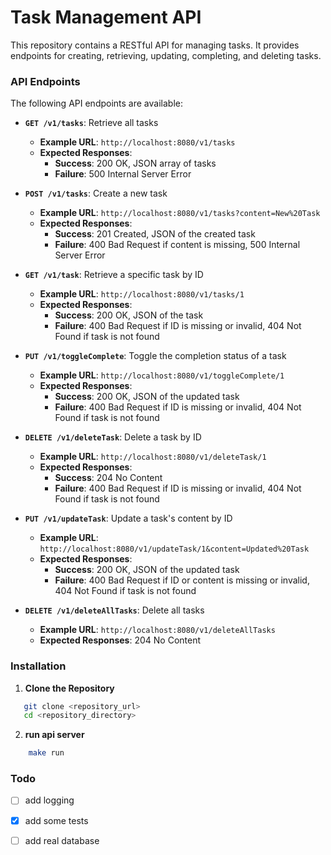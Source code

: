 # Task Management API

This repository contains a RESTful API for managing tasks. It provides endpoints for creating, retrieving, updating, completing, and deleting tasks.

### API Endpoints

The following API endpoints are available:

- **`GET /v1/tasks`**: Retrieve all tasks
  - **Example URL**: `http://localhost:8080/v1/tasks`
  - **Expected Responses**:
    - **Success**: 200 OK, JSON array of tasks
    - **Failure**: 500 Internal Server Error

- **`POST /v1/tasks`**: Create a new task
  - **Example URL**: `http://localhost:8080/v1/tasks?content=New%20Task`
  - **Expected Responses**:
    - **Success**: 201 Created, JSON of the created task
    - **Failure**: 400 Bad Request if content is missing, 500 Internal Server Error

- **`GET /v1/task`**: Retrieve a specific task by ID
  - **Example URL**: `http://localhost:8080/v1/tasks/1`
  - **Expected Responses**:
    - **Success**: 200 OK, JSON of the task
    - **Failure**: 400 Bad Request if ID is missing or invalid, 404 Not Found if task is not found

- **`PUT /v1/toggleComplete`**: Toggle the completion status of a task
  - **Example URL**: `http://localhost:8080/v1/toggleComplete/1`
  - **Expected Responses**:
    - **Success**: 200 OK, JSON of the updated task
    - **Failure**: 400 Bad Request if ID is missing or invalid, 404 Not Found if task is not found

- **`DELETE /v1/deleteTask`**: Delete a task by ID
  - **Example URL**: `http://localhost:8080/v1/deleteTask/1`
  - **Expected Responses**:
    - **Success**: 204 No Content
    - **Failure**: 400 Bad Request if ID is missing or invalid, 404 Not Found if task is not found

- **`PUT /v1/updateTask`**: Update a task's content by ID
  - **Example URL**: `http://localhost:8080/v1/updateTask/1&content=Updated%20Task`
  - **Expected Responses**:
    - **Success**: 200 OK, JSON of the updated task
    - **Failure**: 400 Bad Request if ID or content is missing or invalid, 404 Not Found if task is not found

- **`DELETE /v1/deleteAllTasks`**: Delete all tasks
  - **Example URL**: `http://localhost:8080/v1/deleteAllTasks`
  - **Expected Responses**: 204 No Content
### Installation

1. **Clone the Repository**

```sh
   git clone <repository_url>
   cd <repository_directory>
```
2. **run api server**
```sh
    make run
```

### Todo
- [ ] add logging
- [X] add some tests
- [ ] add real database

